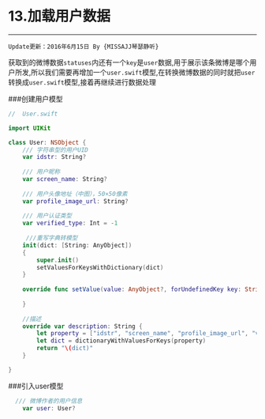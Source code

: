 # 13.加载用户数据
---
```objc
Update更新：2016年6月15日 By {MISSAJJ琴瑟静听} 
```

获取到的微博数据`statuses`内还有一个`key`是`user`数据,用于展示该条微博是哪个用户所发,所以我们需要再增加一个`user.swift`模型,在转换微博数据的同时就把`user`转换成`user.swift`模型,接着再继续进行数据处理



###创建用户模型
```swift 
//  User.swift  

import UIKit

class User: NSObject {
    /// 字符串型的用户UID
    var idstr: String?
    
    /// 用户昵称
    var screen_name: String?
    
    /// 用户头像地址（中图），50×50像素
    var profile_image_url: String?
    
    /// 用户认证类型
    var verified_type: Int = -1
    
     ///重写字典转模型
    init(dict: [String: AnyObject])
    {
        super.init()
        setValuesForKeysWithDictionary(dict)
    }
     
    override func setValue(value: AnyObject?, forUndefinedKey key: String) {
        
    }
    
    //描述
    override var description: String {
        let property = ["idstr", "screen_name", "profile_image_url", "verified_type"]
        let dict = dictionaryWithValuesForKeys(property)
        return "\(dict)"
    }

}
```


###引入user模型

```swift 
  /// 微博作者的用户信息
    var user: User?
```